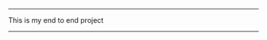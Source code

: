 **********************************************************************************************
This is my end to end project
**********************************************************************************************